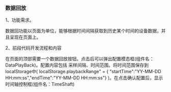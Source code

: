 ### 数据回放

1、功能需求。

数据回功能以页面为单位，能够根据时间间隔获取到历史某个时间的设备数据，并且呈现在页面上。

2、前段代码开发流程和内容

在页面的顶部需要一个数据回放按钮。点击后可以弹出配置模态框\(组件名：DataPlayBack\)。配置内容包括 采样间隔、时间范围。将时间范围保存到localStorage中\( localStorage.playbackRange" = { "startTime":"YY-MM-DD HH:mm:ss","endTime":"YY-MM-DD HH:mm:ss"} \)。在点击确认配置后，显示时间轴控制框\(组件名：TimeShaft\)

